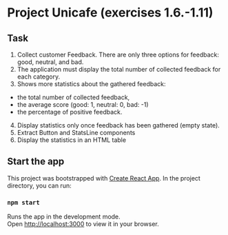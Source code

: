 # Project Unicafe (exercises 1.6.-1.11)

## Task
1. Collect customer Feedback. There are only three options for feedback: good, neutral, and bad.
2. The application must display the total number of collected feedback for each category.
3. Shows more statistics about the gathered feedback:
- the total number of collected feedback,
- the average score (good: 1, neutral: 0, bad: -1)
- the percentage of positive feedback.
4. Display statistics only once feedback has been gathered (empty state).
5. Extract Button and StatsLine components
6. Display the statistics in an HTML table

## Start the app
This project was bootstrapped with [Create React App](https://github.com/facebook/create-react-app).
In the project directory, you can run:

### `npm start`

Runs the app in the development mode.\
Open [http://localhost:3000](http://localhost:3000) to view it in your browser.

